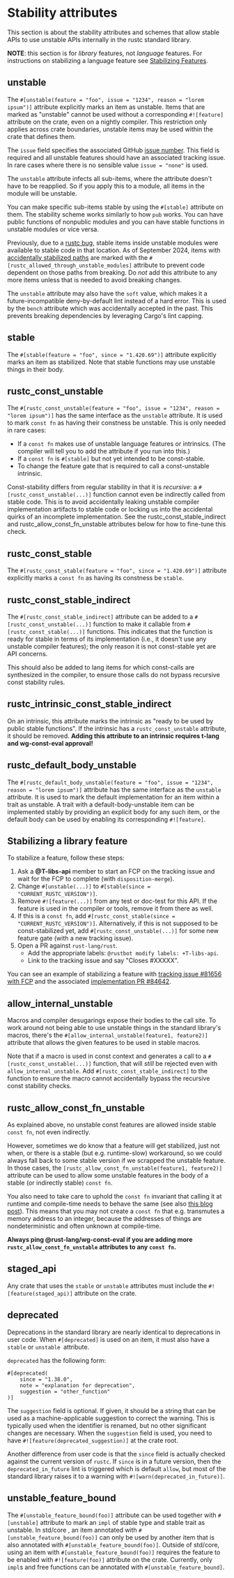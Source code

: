 # Stability attributes

This section is about the stability attributes and schemes that allow stable
APIs to use unstable APIs internally in the rustc standard library.

**NOTE**: this section is for *library* features, not *language* features. For instructions on
stabilizing a language feature see [Stabilizing Features](./stabilization_guide.md).

<!-- toc -->

## unstable

The `#[unstable(feature = "foo", issue = "1234", reason = "lorem ipsum")]`
attribute explicitly marks an item as unstable. Items that are marked as
"unstable" cannot be used without a corresponding `#![feature]` attribute on
the crate, even on a nightly compiler. This restriction only applies across
crate boundaries, unstable items may be used within the crate that defines
them.

The `issue` field specifies the associated GitHub [issue number]. This field is
required and all unstable features should have an associated tracking issue. In
rare cases where there is no sensible value `issue = "none"` is used.

The `unstable` attribute infects all sub-items, where the attribute doesn't
have to be reapplied. So if you apply this to a module, all items in the module
will be unstable.

You can make specific sub-items stable by using the `#[stable]` attribute on
them. The stability scheme works similarly to how `pub` works. You can have
public functions of nonpublic modules and you can have stable functions in
unstable modules or vice versa.

Previously, due to a [rustc bug], stable items inside unstable modules were
available to stable code in that location.
As of <!-- date-check --> September 2024, items with [accidentally stabilized
paths] are marked with the `#[rustc_allowed_through_unstable_modules]` attribute
to prevent code dependent on those paths from breaking. Do *not* add this attribute
to any more items unless that is needed to avoid breaking changes.

The `unstable` attribute may also have the `soft` value, which makes it a
future-incompatible deny-by-default lint instead of a hard error. This is used
by the `bench` attribute which was accidentally accepted in the past. This
prevents breaking dependencies by leveraging Cargo's lint capping.

[issue number]: https://github.com/rust-lang/rust/issues
[rustc bug]: https://github.com/rust-lang/rust/issues/15702
[accidentally stabilized paths]: https://github.com/rust-lang/rust/issues/113387

## stable
The `#[stable(feature = "foo", since = "1.420.69")]` attribute explicitly
marks an item as stabilized. Note that stable functions may use unstable things in their body.

## rustc_const_unstable

The `#[rustc_const_unstable(feature = "foo", issue = "1234", reason = "lorem
ipsum")]` has the same interface as the `unstable` attribute. It is used to mark
`const fn` as having their constness be unstable. This is only needed in rare cases:
- If a `const fn` makes use of unstable language features or intrinsics.
  (The compiler will tell you to add the attribute if you run into this.)
- If a `const fn` is `#[stable]` but not yet intended to be const-stable.
- To change the feature gate that is required to call a const-unstable intrinsic.

Const-stability differs from regular stability in that it is *recursive*: a
`#[rustc_const_unstable(...)]` function cannot even be indirectly called from stable code. This is
to avoid accidentally leaking unstable compiler implementation artifacts to stable code or locking
us into the accidental quirks of an incomplete implementation. See the rustc_const_stable_indirect
and rustc_allow_const_fn_unstable attributes below for how to fine-tune this check.

## rustc_const_stable

The `#[rustc_const_stable(feature = "foo", since = "1.420.69")]` attribute explicitly marks
a `const fn` as having its constness be `stable`.

## rustc_const_stable_indirect

The `#[rustc_const_stable_indirect]` attribute can be added to a `#[rustc_const_unstable(...)]`
function to make it callable from `#[rustc_const_stable(...)]` functions. This indicates that the
function is ready for stable in terms of its implementation (i.e., it doesn't use any unstable
compiler features); the only reason it is not const-stable yet are API concerns.

This should also be added to lang items for which const-calls are synthesized in the compiler, to
ensure those calls do not bypass recursive const stability rules.

## rustc_intrinsic_const_stable_indirect

On an intrinsic, this attribute marks the intrinsic as "ready to be used by public stable functions".
If the intrinsic has a `rustc_const_unstable` attribute, it should be removed.
**Adding this attribute to an intrinsic requires t-lang and wg-const-eval approval!**

## rustc_default_body_unstable

The `#[rustc_default_body_unstable(feature = "foo", issue = "1234", reason =
"lorem ipsum")]` attribute has the same interface as the `unstable` attribute.
It is used to mark the default implementation for an item within a trait as
unstable.
A trait with a default-body-unstable item can be implemented stably by providing
an explicit body for any such item, or the default body can be used by enabling
its corresponding `#![feature]`.

## Stabilizing a library feature

To stabilize a feature, follow these steps:

1. Ask a **@T-libs-api** member to start an FCP on the tracking issue and wait for
   the FCP to complete (with `disposition-merge`).
2. Change `#[unstable(...)]` to `#[stable(since = "CURRENT_RUSTC_VERSION")]`.
3. Remove `#![feature(...)]` from any test or doc-test for this API. If the feature is used in the
   compiler or tools, remove it from there as well.
4. If this is a `const fn`, add `#[rustc_const_stable(since = "CURRENT_RUSTC_VERSION")]`.
   Alternatively, if this is not supposed to be const-stabilized yet,
   add `#[rustc_const_unstable(...)]` for some new feature gate (with a new tracking issue).
5. Open a PR against `rust-lang/rust`.
   - Add the appropriate labels: `@rustbot modify labels: +T-libs-api`.
   - Link to the tracking issue and say "Closes #XXXXX".

You can see an example of stabilizing a feature with
[tracking issue #81656 with FCP](https://github.com/rust-lang/rust/issues/81656)
and the associated
[implementation PR #84642](https://github.com/rust-lang/rust/pull/84642).

## allow_internal_unstable

Macros and compiler desugarings expose their bodies to the call
site. To work around not being able to use unstable things in the standard
library's macros, there's the `#[allow_internal_unstable(feature1, feature2)]`
attribute that allows the given features to be used in stable macros.

Note that if a macro is used in const context and generates a call to a
`#[rustc_const_unstable(...)]` function, that will *still* be rejected even with
`allow_internal_unstable`. Add `#[rustc_const_stable_indirect]` to the function to ensure the macro
cannot accidentally bypass the recursive const stability checks.

## rustc_allow_const_fn_unstable

As explained above, no unstable const features are allowed inside stable `const fn`, not even
indirectly.

However, sometimes we do know that a feature will get stabilized, just not when, or there is a
stable (but e.g. runtime-slow) workaround, so we could always fall back to some stable version if we
scrapped the unstable feature. In those cases, the `[rustc_allow_const_fn_unstable(feature1,
feature2)]` attribute can be used to allow some unstable features in the body of a stable (or
indirectly stable) `const fn`.

You also need to take care to uphold the `const fn` invariant that calling it at runtime and
compile-time needs to behave the same (see also [this blog post][blog]). This means that you
may not create a `const fn` that e.g. transmutes a memory address to an integer,
because the addresses of things are nondeterministic and often unknown at
compile-time.

**Always ping @rust-lang/wg-const-eval if you are adding more
`rustc_allow_const_fn_unstable` attributes to any `const fn`.**

## staged_api

Any crate that uses the `stable` or `unstable` attributes must include the
`#![feature(staged_api)]` attribute on the crate.

## deprecated

Deprecations in the standard library are nearly identical to deprecations in
user code. When `#[deprecated]` is used on an item, it must also have a `stable`
or `unstable `attribute.

`deprecated` has the following form:

```rust,ignore
#[deprecated(
    since = "1.38.0",
    note = "explanation for deprecation",
    suggestion = "other_function"
)]
```

The `suggestion` field is optional. If given, it should be a string that can be
used as a machine-applicable suggestion to correct the warning. This is
typically used when the identifier is renamed, but no other significant changes
are necessary. When the `suggestion` field is used, you need to have
`#![feature(deprecated_suggestion)]` at the crate root.

Another difference from user code is that the `since` field is actually checked
against the current version of `rustc`. If `since` is in a future version, then
the `deprecated_in_future` lint is triggered which is default `allow`, but most
of the standard library raises it to a warning with
`#![warn(deprecated_in_future)]`.

## unstable_feature_bound
The `#[unstable_feature_bound(foo)]` attribute can be used together with `#[unstable]` attribute to mark an `impl` of stable type and stable trait as unstable. In std/core , an item annotated with `#[unstable_feature_bound(foo)]` can only be used by another item that is also annotated with `#[unstable_feature_bound(foo)]`. Outside of std/core, using an item with `#[unstable_feature_bound(foo)]` requires the feature to be enabled with `#![feature(foo)]` attribute on the crate. Currently, only `impl`s and free functions can be annotated with `#[unstable_feature_bound]`.

[blog]: https://www.ralfj.de/blog/2018/07/19/const.html
